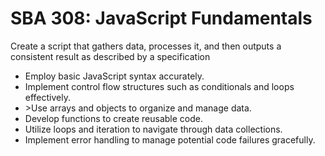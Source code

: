 
<h1>SBA 308: JavaScript Fundamentals</h1>
<p>Create a script that gathers data, processes it, and then outputs a consistent result as described by a specification</p>
<ul>
  <li>Employ basic JavaScript syntax accurately.</li>
  <li>Implement control flow structures such as conditionals and loops effectively.</li>
  <li>>Use arrays and objects to organize and manage data.</li>
  <li>Develop functions to create reusable code.</li>
  <li>Utilize loops and iteration to navigate through data collections.</li>
  <li>Implement error handling to manage potential code failures gracefully.</li>
</ul>
